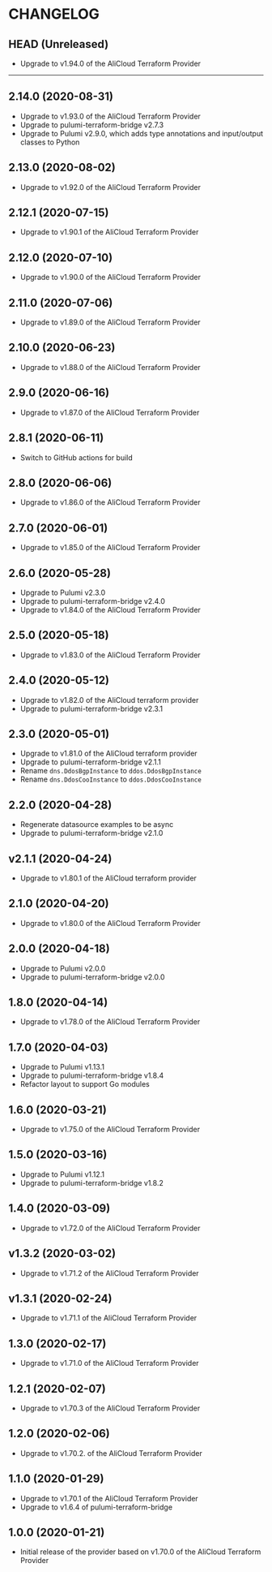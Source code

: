 CHANGELOG
=========

## HEAD (Unreleased)
* Upgrade to v1.94.0 of the AliCloud Terraform Provider

---

## 2.14.0 (2020-08-31)
* Upgrade to v1.93.0 of the AliCloud Terraform Provider
* Upgrade to pulumi-terraform-bridge v2.7.3
* Upgrade to Pulumi v2.9.0, which adds type annotations and input/output classes to Python

## 2.13.0 (2020-08-02)
* Upgrade to v1.92.0 of the AliCloud Terraform Provider

## 2.12.1 (2020-07-15)
* Upgrade to v1.90.1 of the AliCloud Terraform Provider

## 2.12.0 (2020-07-10)
* Upgrade to v1.90.0 of the AliCloud Terraform Provider

## 2.11.0 (2020-07-06)
* Upgrade to v1.89.0 of the AliCloud Terraform Provider

## 2.10.0 (2020-06-23)
* Upgrade to v1.88.0 of the AliCloud Terraform Provider

## 2.9.0 (2020-06-16)
* Upgrade to v1.87.0 of the AliCloud Terraform Provider

## 2.8.1 (2020-06-11)
* Switch to GitHub actions for build

## 2.8.0 (2020-06-06)
* Upgrade to v1.86.0 of the AliCloud Terraform Provider

## 2.7.0 (2020-06-01)
* Upgrade to v1.85.0 of the AliCloud Terraform Provider

## 2.6.0 (2020-05-28)
* Upgrade to Pulumi v2.3.0
* Upgrade to pulumi-terraform-bridge v2.4.0
* Upgrade to v1.84.0 of the AliCloud Terraform Provider

## 2.5.0 (2020-05-18)
* Upgrade to v1.83.0 of the AliCloud Terraform Provider

## 2.4.0 (2020-05-12)
* Upgrade to v1.82.0 of the AliCloud terraform provider
* Upgrade to pulumi-terraform-bridge v2.3.1

## 2.3.0 (2020-05-01)
* Upgrade to v1.81.0 of the AliCloud terraform provider
* Upgrade to pulumi-terraform-bridge v2.1.1
* Rename `dns.DdosBgpInstance` to `ddos.DdosBgpInstance`
* Rename `dns.DdosCooInstance` to `ddos.DdosCooInstance`

## 2.2.0 (2020-04-28)
* Regenerate datasource examples to be async
* Upgrade to pulumi-terraform-bridge v2.1.0

## v2.1.1 (2020-04-24)
* Upgrade to v1.80.1 of the AliCloud terraform provider

## 2.1.0 (2020-04-20)
* Upgrade to v1.80.0 of the AliCloud Terraform Provider

## 2.0.0 (2020-04-18)
* Upgrade to Pulumi v2.0.0
* Upgrade to pulumi-terraform-bridge v2.0.0

## 1.8.0 (2020-04-14)
* Upgrade to v1.78.0 of the AliCloud Terraform Provider

## 1.7.0 (2020-04-03)
* Upgrade to Pulumi v1.13.1
* Upgrade to pulumi-terraform-bridge v1.8.4
* Refactor layout to support Go modules

## 1.6.0 (2020-03-21)
* Upgrade to v1.75.0 of the AliCloud Terraform Provider

## 1.5.0 (2020-03-16)
* Upgrade to Pulumi v1.12.1
* Upgrade to pulumi-terraform-bridge v1.8.2

## 1.4.0 (2020-03-09)
* Upgrade to v1.72.0 of the AliCloud Terraform Provider

## v1.3.2 (2020-03-02)
* Upgrade to v1.71.2 of the AliCloud Terraform Provider

## v1.3.1 (2020-02-24)
* Upgrade to v1.71.1 of the AliCloud Terraform Provider

## 1.3.0 (2020-02-17)
* Upgrade to v1.71.0 of the AliCloud Terraform Provider

## 1.2.1 (2020-02-07)
* Upgrade to v1.70.3 of the AliCloud Terraform Provider

## 1.2.0 (2020-02-06)
* Upgrade to v1.70.2. of the AliCloud Terraform Provider

## 1.1.0 (2020-01-29)
* Upgrade to v1.70.1 of the AliCloud Terraform Provider
* Upgrade to v1.6.4 of pulumi-terraform-bridge

## 1.0.0 (2020-01-21)
* Initial release of the provider based on v1.70.0 of the AliCloud Terraform Provider

